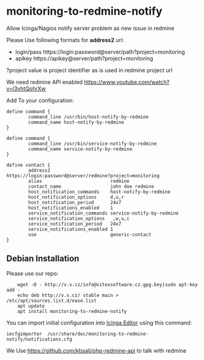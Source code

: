 # monitoring-to-redmine-notify

Allow Icinga/Nagios notify server problem as new issue in redmine

Please Use following formats for **address2** url:

 * login/pass   https://login:password@server/path?project=monitoring
 * apikey       https://apikey@server/path?project=monitoring

?project value is project identifier as is used in redmine project url

We need redmine API enabled https://www.youtube.com/watch?v=l3vhtQohrXw

Add To your configuration:

```
define command { 
        command_line /usr/bin/host-notify-by-redmine
        command_name host-notify-by-redmine
}

define command { 
        command_line /usr/bin/service-notify-by-redmine
        command_name service-notify-by-redmine
}

define contact { 
        address2                      https://login:password@server/redmine?project=monitoring
        alias                         redmine
        contact_name                  john doe redmine
        host_notification_commands    host-notify-by-redmine
        host_notification_options     d,u,r
        host_notification_period      24x7
        host_notifications_enabled    1
        service_notification_commands service-notify-by-redmine
        service_notification_options   ,w,u,c
        service_notification_period   24x7
        service_notifications_enabled 1
        use                           generic-contact
}

```

Debian Installation
-------------------

Please use our repo:

```
    wget -O - http://v.s.cz/info@vitexsoftware.cz.gpg.key|sudo apt-key add -
    echo deb http://v.s.cz/ stable main > /etc/apt/sources.list.d/ease.list
    apt update
    apt install monitoring-to-redmine-notify
```


You can import initial configuration into [Icinga Editor](https://github.com/VitexSoftware/Icinga-Editor) using this command:

```
iecfgimporter  /usr/share/doc/monitoring-to-redmine-notify/notifications.cfg
```

We Use https://github.com/kbsali/php-redmine-api to talk with redmine

